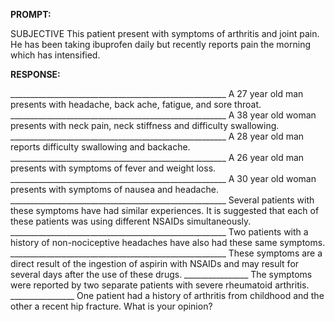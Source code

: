 **PROMPT:**

SUBJECTIVE This patient present with symptoms of arthritis and joint pain. He has been taking ibuprofen daily but recently reports pain the morning which has intensified. 

**RESPONSE:**

 ______________________________________________________ A 27 year old man presents with headache, back ache, fatigue, and sore throat. ______________________________________________________ A 38 year old woman presents with neck pain, neck stiffness and difficulty swallowing. ______________________________________________________ A 28 year old man reports difficulty swallowing and backache. ______________________________________________________ A 26 year old man presents with symptoms of fever and weight loss. ______________________________________________________ A 30 year old woman presents with symptoms of nausea and headache. ______________________________________________________ Several patients with these symptoms have had similar experiences. It is suggested that each of these patients was using different NSAIDs simultaneously. ______________________________________________________ Two patients with a history of non-nociceptive headaches have also had these same symptoms. ______________________________________________________ These symptoms are a direct result of the ingestion of aspirin with NSAIDs and may result for several days after the use of these drugs. ________________ The symptoms were reported by two separate patients with severe rheumatoid arthritis. ________________ One patient had a history of arthritis from childhood and the other a recent hip fracture.  What is your opinion?